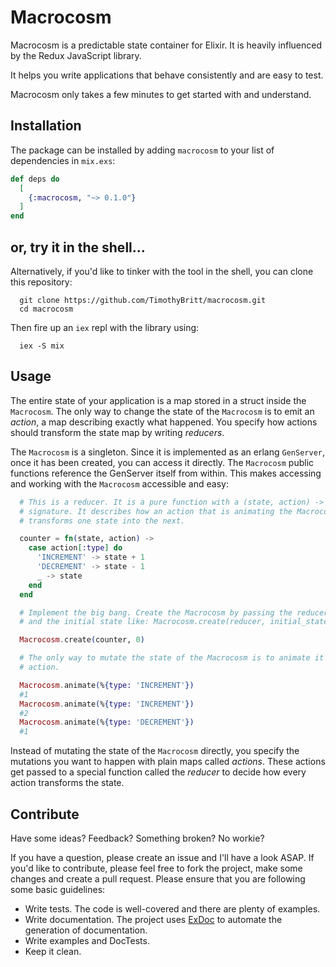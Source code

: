# Macrocosm

Macrocosm is a predictable state container for Elixir. It is heavily influenced by the Redux JavaScript library.

It helps you write applications that behave consistently and are easy to test.

Macrocosm only takes a few minutes to get started with and understand.

## Installation

The package can be installed by adding `macrocosm` to your list of dependencies in `mix.exs`:

```elixir
def deps do
  [
    {:macrocosm, "~> 0.1.0"}
  ]
end
```
<!-- Documentation can be generated with [ExDoc](https://github.com/elixir-lang/ex_doc)
and published on [HexDocs](https://hexdocs.pm). Once published, the docs can
be found at [https://hexdocs.pm/macrocosm](https://hexdocs.pm/macrocosm). -->

## or, try it in the shell...

Alternatively, if you'd like to tinker with the tool in the shell, you can clone this repository:

```shell
  git clone https://github.com/TimothyBritt/macrocosm.git
  cd macrocosm
```

Then fire up an `iex` repl with the library using:

```shell
  iex -S mix
```

## Usage
The entire state of your application is a map stored in a struct inside the `Macrocosm`.
The only way to change the state of the `Macrocosm` is to emit an *action*, a map describing exactly what happened.
You specify how actions should transform the state map by writing *reducers*.

The `Macrocosm` is a singleton. Since it is implemented as an erlang `GenServer`, once it has been created, you can access it directly. The `Macrocosm` public functions reference the GenServer itself from within. This makes accessing and working with the `Macrocosm` accessible and easy:

```elixir
  # This is a reducer. It is a pure function with a (state, action) -> state
  # signature. It describes how an action that is animating the Macrocosm
  # transforms one state into the next.

  counter = fn(state, action) ->
    case action[:type] do
      'INCREMENT' -> state + 1
      'DECREMENT' -> state - 1
      _ -> state
    end
  end

  # Implement the big bang. Create the Macrocosm by passing the reducer function
  # and the initial state like: Macrocosm.create(reducer, initial_state)

  Macrocosm.create(counter, 0)

  # The only way to mutate the state of the Macrocosm is to animate it with an
  # action.

  Macrocosm.animate(%{type: 'INCREMENT'})
  #1
  Macrocosm.animate(%{type: 'INCREMENT'})
  #2
  Macrocosm.animate(%{type: 'DECREMENT'})
  #1
```
Instead of mutating the state of the `Macrocosm` directly, you specify the mutations you want to happen with plain maps called *actions*. These actions get passed to a special function called the *reducer* to decide how every action transforms the state.

## Contribute

Have some ideas? Feedback? Something broken? No workie?

If you have a question, please create an issue and I'll have a look ASAP.
If you'd like to contribute, please feel free to fork the project, make some changes and create a pull request. Please ensure that you are following some basic guidelines:

* Write tests. The code is well-covered and there are plenty of examples.
* Write documentation. The project uses [ExDoc](https://github.com/elixir-lang/ex_doc) to automate the generation of documentation.
* Write examples and DocTests.
* Keep it clean.
